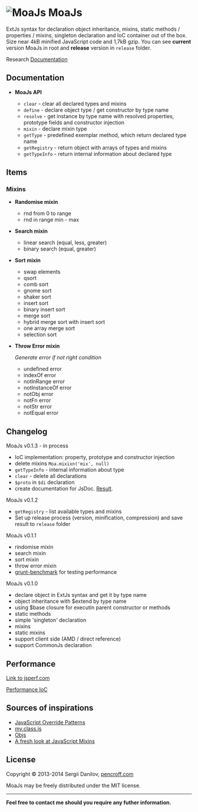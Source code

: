 ![MoaJs](https://raw.github.com/Pencroff/MoaJs/master/extras/moa-logo-web.png "MoaJs") MoaJs 
=====

ExtJs syntax for declaration object inheritance, mixins, static methods / properties / mixins, singleton declaration and IoC container out of the box. Size near 4kB minified JavaScript code and 1,7kB gzip. You can see **current** version MoaJs in root and **release** version in `release` folder.

Research [Documentation](http://pencroff.github.io/MoaJs/)

## Documentation ##

- **MoaJs API**

    - `clear` - clear all declared types and mixins
	- `define` - declare object type / get constructor by type name
	- `resolve` - get instance by type name with resolved properties, prototype fields and constructor injection
	- `mixin` - declare mixin type
	- `getType` - predefined exemplar method, which return declared type name
	- `getRegistry` - return object with arrays of types and mixins
	- `getTypeInfo` - return internal information about declared type


## Items ##

### Mixins ###

- **Randomise mixin**
	- rnd from 0 to range
	- rnd in range min - max
- **Search mixin**
	- linear search (equal, less, greater)
	- binary search (equal, greater)
- **Sort mixin**
	- swap elements
	- qsort
	- comb sort
	- gnome sort
	- shaker sort
	- insert sort
	- binary insert sort
	- merge sort
	- hybrid merge sort with insert sort
	- one array merge sort
	- selection sort
- **Throw Error mixin**

	*Generate error if not right condition*

	- undefined error
	- indexOf error
	- notInRange error
	- notInstanceOf error
	- notObj error
	- notFn error
	- notStr error
	- notEqual error

## Changelog ##

MoaJs v0.1.3 - in process

- IoC implementation: property, prototype and constructor injection
- delete mixins `Moa.mixixn('mix', null)`
- `getTypeInfo` - internal information about type
- `clear` - delete all declarations
- `$proto` in `$di` declaration
- create documentation for JsDoc. [Result](http://pencroff.github.io/MoaJs/).

MoaJs v0.1.2

- `getRegistry` - list available types and mixins
- Set up release process (version, minification, compression) and save result to `release` folder

MoaJs v0.1.1

- rindomise mixin
- search mixin
- sort mixin
- throw error mixin
- [grunt-benchmark](https://www.npmjs.org/package/grunt-benchmark) for testing performance

MoaJs v0.1.0

- declare object in ExtJs syntax and get it by type name
- object inheritance with $extend by type name
- using $base closure for executin parent constructor or methods
- static methods
- simple 'singleton' declaration
- mixins
- static mixins
- support client side (AMD / direct reference)
- support CommonJs declaration

## Performance ##

[Link to jsperf.com](http://jsperf.com/moo-resig-ender-my/31)

[Performance IoC](http://jsperf.com/moajs-ioc)

## Sources of inspirations ##

- [JavaScript Override Patterns](http://webreflection.blogspot.ie/2010/02/javascript-override-patterns.html "JavaScript Override Patterns")
- [my.class.js](http://jiem.github.io/my-class/ "my.class.js")
- [Objs](https://github.com/tekool/objs/ "Objs")
- [A fresh look at JavaScript Mixins](http://javascriptweblog.wordpress.com/2011/05/31/a-fresh-look-at-javascript-mixins/ "A fresh look at JavaScript Mixins")

## License ##
Copyright © 2013-2014 Sergii Danilov, [pencroff.com](http://pencroff.com "pencroff.com")

MoaJs may be freely distributed under the MIT license.

___

**Feel free to contact me should you require any futher information.**

